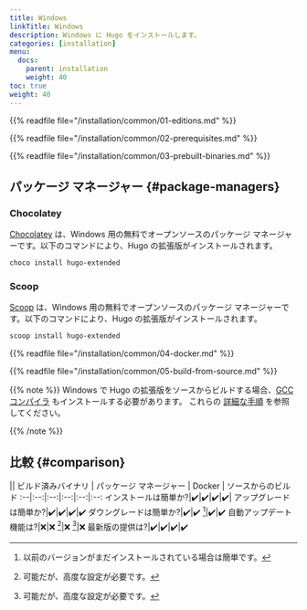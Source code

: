 ```yaml
---
title: Windows
linkTitle: Windows
description: Windows に Hugo をインストールします。
categories: [installation]
menu:
  docs:
    parent: installation
    weight: 40
toc: true
weight: 40
---
```

{{% readfile file="/installation/common/01-editions.md" %}}

{{% readfile file="/installation/common/02-prerequisites.md" %}}

{{% readfile file="/installation/common/03-prebuilt-binaries.md" %}}

## パッケージ マネージャー {#package-managers}

### Chocolatey

[Chocolatey] は、Windows 用の無料でオープンソースのパッケージ マネージャーです。以下のコマンドにより、Hugo の拡張版がインストールされます。

```sh
choco install hugo-extended
```

[Chocolatey]: https://chocolatey.org/

### Scoop

[Scoop] は、Windows 用の無料でオープンソースのパッケージ マネージャーです。以下のコマンドにより、Hugo の拡張版がインストールされます。

```sh
scoop install hugo-extended
```

[Scoop]: https://scoop.sh/

{{% readfile file="/installation/common/04-docker.md" %}}

{{% readfile file="/installation/common/05-build-from-source.md" %}}

{{% note %}}
Windows で Hugo の拡張版をソースからビルドする場合、[GCC コンパイラ][GCC compiler] もインストールする必要があります。 これらの [詳細な手順][detailed instructions] を参照してください。

[detailed instructions]: https://discourse.gohugo.io/t/41370
[GCC compiler]: https://gcc.gnu.org/
{{% /note %}}

## 比較 {#comparison}

|| ビルド済みバイナリ | パッケージ マネージャー | Docker | ソースからのビルド
:--|:--:|:--:|:--:|:--:|:--:
インストールは簡単か?|:heavy_check_mark:|:heavy_check_mark:|:heavy_check_mark:|:heavy_check_mark:|
アップグレードは簡単か?|:heavy_check_mark:|:heavy_check_mark:|:heavy_check_mark:|:heavy_check_mark:
ダウングレードは簡単か?|:heavy_check_mark:|:heavy_check_mark: [^2]|:heavy_check_mark:|:heavy_check_mark:
自動アップデート機能は?|:x:|:x: [^1]|:x: [^1]|:x:
最新版の提供は?|:heavy_check_mark:|:heavy_check_mark:|:heavy_check_mark:|:heavy_check_mark:

[^1]: 可能だが、高度な設定が必要です。
[^2]: 以前のバージョンがまだインストールされている場合は簡単です。
